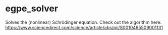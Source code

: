 # egpe_solver

Solves the (nonlinear) Schrödinger equation. Check out the algorithm here: https://www.sciencedirect.com/science/article/abs/pii/S0010465509001131
